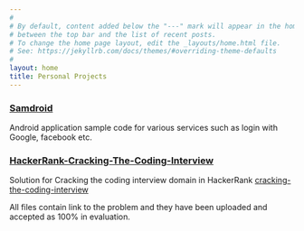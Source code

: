 ```yaml
---
#
# By default, content added below the "---" mark will appear in the home page
# between the top bar and the list of recent posts.
# To change the home page layout, edit the _layouts/home.html file.
# See: https://jekyllrb.com/docs/themes/#overriding-theme-defaults
#
layout: home
title: Personal Projects
---
```


### [Samdroid](https://github.com/drex44/samdroid)
Android application sample code for various services such as login with Google, facebook etc.


### [HackerRank-Cracking-The-Coding-Interview](https://github.com/drex44/HackerRank-Cracking-The-Coding-Interview)
Solution for Cracking the coding interview domain in HackerRank
[cracking-the-coding-interview](https://www.hackerrank.com/domains/tutorials/cracking-the-coding-interview)

All files contain link to the problem and they have been uploaded and accepted as 100% in evaluation.
